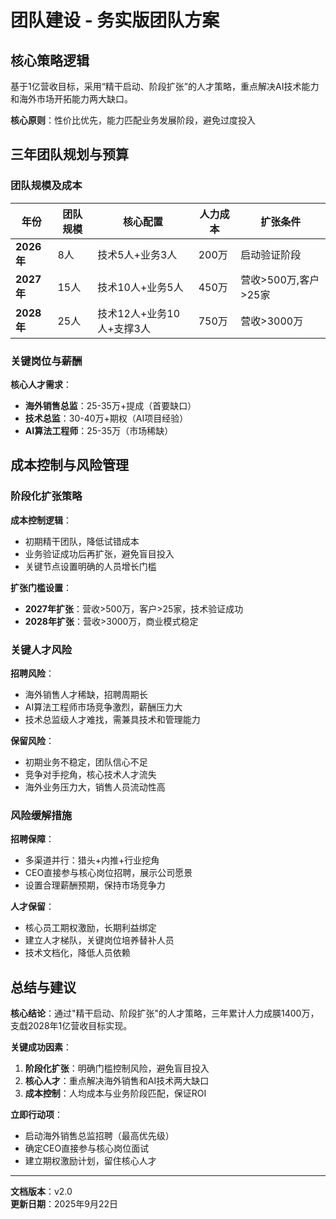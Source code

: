 # 团队建设 - 务实版团队方案

## 核心策略逻辑

基于1亿营收目标，采用“精干启动、阶段扩张”的人才策略，重点解决AI技术能力和海外市场开拓能力两大缺口。

**核心原则**：性价比优先，能力匹配业务发展阶段，避免过度投入

## 三年团队规划与预算

### 团队规模及成本

| 年份 | 团队规模 | 核心配置 | 人力成本 | 扩张条件 |
|------|--------|--------|--------|--------|
| **2026年** | 8人 | 技术5人+业务3人 | 200万 | 启动验证阶段 |
| **2027年** | 15人 | 技术10人+业务5人 | 450万 | 营收>500万,客户>25家 |
| **2028年** | 25人 | 技术12人+业务10人+支撑3人 | 750万 | 营收>3000万 |

### 关键岗位与薪酬

**核心人才需求**：
- **海外销售总监**：25-35万+提成（首要缺口）
- **技术总监**：30-40万+期权（AI项目经验）
- **AI算法工程师**：25-35万（市场稀缺）

## 成本控制与风险管理

### 阶段化扩张策略

**成本控制逻辑**：
- 初期精干团队，降低试错成本
- 业务验证成功后再扩张，避免盲目投入
- 关键节点设置明确的人员增长门槛

**扩张门槛设置**：
- **2027年扩张**：营收>500万，客户>25家，技术验证成功
- **2028年扩张**：营收>3000万，商业模式稳定

### 关键人才风险

**招聘风险**：
- 海外销售人才稀缺，招聘周期长
- AI算法工程师市场竞争激烈，薪酬压力大
- 技术总监级人才难找，需兼具技术和管理能力

**保留风险**：
- 初期业务不稳定，团队信心不足
- 竞争对手挖角，核心技术人才流失
- 海外业务压力大，销售人员流动性高

### 风险缓解措施

**招聘保障**：
- 多渠道并行：猎头+内推+行业挖角
- CEO直接参与核心岗位招聘，展示公司愿景
- 设置合理薪酬预期，保持市场竞争力

**人才保留**：
- 核心员工期权激励，长期利益绑定
- 建立人才梯队，关键岗位培养替补人员
- 技术文档化，降低人员依赖

## 总结与建议

**核心结论**：通过"精干启动、阶段扩张"的人才策略，三年累计人力成朠1400万，支戱2028年1亿营收目标实现。

**关键成功因素**：
1. **阶段化扩张**：明确门槛控制风险，避免盲目投入
2. **核心人才**：重点解决海外销售和AI技术两大缺口
3. **成本控制**：人均成本与业务阶段匹配，保证ROI

**立即行动项**：
- 启动海外销售总监招聘（最高优先级）
- 确定CEO直接参与核心岗位面试
- 建立期权激励计划，留住核心人才

---

**文档版本**：v2.0  
**更新日期**：2025年9月22日
